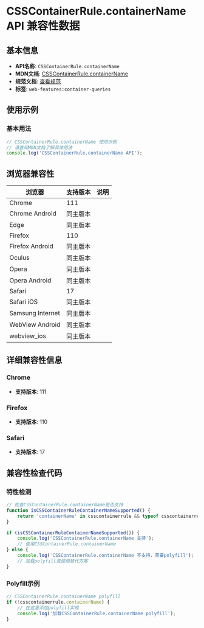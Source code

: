 # CSSContainerRule.containerName API 兼容性数据

## 基本信息

- **API名称**: `CSSContainerRule.containerName`
- **MDN文档**: [CSSContainerRule.containerName](https://developer.mozilla.org/docs/Web/API/CSSContainerRule/containerName)
- **规范文档**: [查看规范](https://drafts.csswg.org/css-conditional-5/#dom-csscontainerrule-containername)
- **标签**: `web-features:container-queries`

## 使用示例

### 基本用法

```javascript
// CSSContainerRule.containerName 使用示例
// 请查阅MDN文档了解具体用法
console.log('CSSContainerRule.containerName API');
```

## 浏览器兼容性

| 浏览器 | 支持版本 | 说明 |
|--------|----------|------|
| Chrome | 111 |  |
| Chrome Android | 同主版本 |  |
| Edge | 同主版本 |  |
| Firefox | 110 |  |
| Firefox Android | 同主版本 |  |
| Oculus | 同主版本 |  |
| Opera | 同主版本 |  |
| Opera Android | 同主版本 |  |
| Safari | 17 |  |
| Safari iOS | 同主版本 |  |
| Samsung Internet | 同主版本 |  |
| WebView Android | 同主版本 |  |
| webview_ios | 同主版本 |  |

## 详细兼容性信息

### Chrome

- **支持版本**: 111

### Firefox

- **支持版本**: 110

### Safari

- **支持版本**: 17

## 兼容性检查代码

### 特性检测

```javascript
// 检查CSSContainerRule.containerName是否支持
function isCSSContainerRuleContainerNameSupported() {
    return 'containerName' in csscontainerrule && typeof csscontainerrule.containerName === 'function';
}

if (isCSSContainerRuleContainerNameSupported()) {
    console.log('CSSContainerRule.containerName 支持');
    // 使用CSSContainerRule.containerName
} else {
    console.log('CSSContainerRule.containerName 不支持，需要polyfill');
    // 加载polyfill或使用替代方案
}
```

### Polyfill示例

```javascript
// CSSContainerRule.containerName polyfill
if (!csscontainerrule.containerName) {
    // 在这里添加polyfill实现
    console.log('加载CSSContainerRule.containerName polyfill');
}
```

